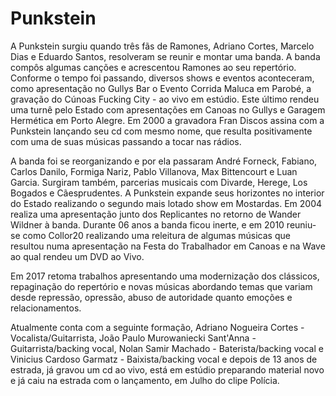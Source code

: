# Punkstein

A Punkstein surgiu quando três fãs de Ramones, Adriano Cortes, Marcelo Dias e Eduardo Santos, resolveram se reunir e montar uma banda.
A banda compôs algumas canções e acrescentou Ramones ao seu repertório. Conforme o tempo foi passando, diversos shows e eventos aconteceram, como apresentação no Gullys Bar o Evento Corrida Maluca em Parobé, a gravação do Cúnoas Fucking City - ao vivo em estúdio. Este último rendeu uma  turnê pelo Estado com apresentações em Canoas no Gullys e Garagem Hermética em Porto Alegre.  Em 2000 a gravadora Fran Discos assina com a Punkstein lançando seu cd com mesmo nome, que resulta positivamente com uma de suas músicas passando a tocar nas rádios.

A banda foi se reorganizando e por ela passaram André Forneck, Fabiano, Carlos Danilo, Formiga Nariz, Pablo Villanova, Max Bittencourt e Luan Garcia. Surgiram também, parcerias musicais com Divarde, Herege, Los Bogados e Cãesprudentes. A Punkstein expande seus horizontes no interior do Estado realizando o segundo mais lotado show em Mostardas. Em 2004 realiza uma apresentação junto dos Replicantes no retorno de Wander Wildner à banda. Durante 06 anos a banda ficou inerte, e em 2010 reuniu-se como Collor20 realizando uma releitura de algumas músicas que resultou numa apresentação na Festa do Trabalhador em Canoas e na Wave ao qual rendeu um DVD ao Vivo.

Em 2017 retoma trabalhos apresentando uma modernização dos clássicos, repaginação do repertório e novas músicas abordando temas que variam desde repressão, opressão, abuso de autoridade quanto emoções e relacionamentos.

Atualmente conta com a seguinte formação, Adriano Nogueira Cortes - Vocalista/Guitarrista, João Paulo Murowaniecki Sant'Anna - Guitarrista/backing vocal, Nolan Samir Machado - Baterista/backing vocal e Vinicius Cardoso Garmatz - Baixista/backing vocal e depois de 13 anos de estrada, já gravou um cd ao vivo, está em estúdio preparando material novo e já caiu na estrada com o lançamento, em Julho do clipe Polícia. 

